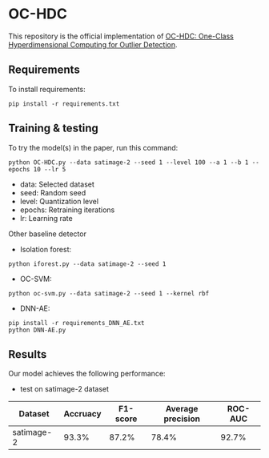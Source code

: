 # OC-HDC

This repository is the official implementation of [OC-HDC: One-Class Hyperdimensional Computing for Outlier Detection](https://openreview.net/attachment?id=jUG3DQhUHve&name=pdf). 

## Requirements

To install requirements:

```setup
pip install -r requirements.txt
```

## Training & testing

To try the model(s) in the paper, run this command:

```train & test OC-HDC
python OC-HDC.py --data satimage-2 --seed 1 --level 100 --a 1 --b 1 --epochs 10 --lr 5
```
* data: Selected dataset
* seed: Random seed
* level: Quantization level
* epochs: Retraining iterations
* lr: Learning rate

Other baseline detector

* Isolation forest:

```train & test Isolation Forest
python iforest.py --data satimage-2 --seed 1
```
* OC-SVM:
```train & test OC-SVM
python oc-svm.py --data satimage-2 --seed 1 --kernel rbf
```
* DNN-AE:
```train & test DNN-AE
pip install -r requirements_DNN_AE.txt
python DNN-AE.py
```



## Results

Our model achieves the following performance:

* test on satimage-2 dataset

|       Dataset      |     Accruacy     |     F1-score    |     Average precision     |     ROC-AUC      |
| ------------------ | ---------------- | --------------- | ------------------------- | ---------------- |
|     satimage-2     |      93.3%       |      87.2%      |          78.4%            |      92.7%       |

